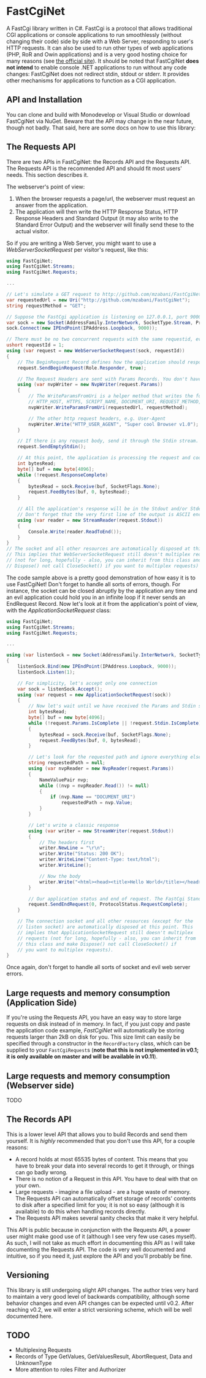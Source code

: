FastCgiNet
==========
A FastCgi library written in C#. FastCgi is a protocol that allows traditional CGI applications or console applications to run smoothlessly (without changing their code) side by side with a Web Server, responding to user's HTTP requests. It can also be used to run other types of web applications (PHP, RoR and Owin applications) and is a very good hosting choice for many reasons (see [the official site](http://www.fastcgi.com)). It should be noted that FastCgiNet **does not intend** to enable console .NET applications to run without any code changes: FastCgiNet does not redirect stdin, stdout or stderr. It provides other mechanisms for applications to function as a CGI application.

API and Installation
--------
You can clone and build with Monodevelop or Visual Studio or download FastCgiNet via NuGet. Beware that the API may change in the near future, though not badly. That said, here are some docs on how to use this library:

The Requests API
----------------
There are two APIs in FastCgiNet: the Records API and the Requests API. The Requests API is the recommended API and should fit most users' needs. This section describes it.

The webserver's point of view:  

1. When the browser requests a page/url, the webserver must request an answer from the application.  
2. The application will then write the HTTP Response Status, HTTP Response Headers and Standard Output (it may also write to the Standard Error Output) and the webserver will finally send these to the actual visitor.  

So if you are writing a Web Server, you might want to use a *WebServerSocketRequest* per visitor's request, like this:
```c#
using FastCgiNet;
using FastCgiNet.Streams;
using FastCgiNet.Requests;

...

// Let's simulate a GET request to http://github.com/mzabani/FastCgiNet
var requestedUrl = new Uri("http://github.com/mzabani/FastCgiNet");
string requestMethod = "GET";

// Suppose the FastCgi application is listening on 127.0.0.1, port 9000
var sock = new Socket(AddressFamily.InterNetwork, SocketType.Stream, ProtocolType.Tcp);
sock.Connect(new IPEndPoint(IPAddress.Loopback, 9000));

// There must be no two concurrent requests with the same requestid, even if in different sockets. For simplicity, this request will have request id equal to 1
ushort requestId = 1;
using (var request = new WebServerSocketRequest(sock, requestId))
{
	// The BeginRequest Record defines how the application should respond. To know more read FastCgi's docs.
	request.SendBeginRequest(Role.Responder, true);

	// The Request Headers are sent with Params Records. You don't have to worry about the mechanisms, though: just write to the Params stream.
	using (var nvpWriter = new NvpWriter(request.Params))
	{
		// The WriteParamsFromUri is a helper method that writes the following Name-Value Pairs:
		// HTTP_HOST, HTTPS, SCRIPT_NAME, DOCUMENT_URI, REQUEST_METHOD, SERVER_NAME, QUERY_STRING, REQUEST_URI, SERVER_PROTOCOL, GATEWAY_INTERFACE
		nvpWriter.WriteParamsFromUri(requestedUrl, requestMethod);

		// The other http request headers, e.g. User-Agent
		nvpWriter.Write("HTTP_USER_AGENT", "Super cool Browser v1.0");
	}

	// If there is any request body, send it through the Stdin stream. If there is nothing to send, send an End-Of-Request Record (an empty record)
	request.SendEmptyStdin();

	// At this point, the application is processing the request and cooking up a response for us, so let's welcome the incoming data until the response is over
	int bytesRead;
	byte[] buf = new byte[4096];
	while (!request.ResponseComplete)
	{
		bytesRead = sock.Receive(buf, SocketFlags.None);
		request.FeedBytes(buf, 0, bytesRead);
	}

	// All the application's response will be in the Stdout and/or Stderr streams
	// Don't forget that the very first line of the output is ASCII encoded text with the response status, such as "Status: 200 OK"
	using (var reader = new StreamReader(request.Stdout))
	{
		Console.Write(reader.ReadToEnd());
	}
}
// The socket and all other resources are automatically disposed at this point.
// This implies that WebServerSocketRequest still doesn't multiplex requests 
// (not for long, hopefully - also, you can inherit from this class and make
// Dispose() not call CloseSocket() if you want to multiplex requests)

```

The code sample above is a pretty good demonstration of how easy it is to use FastCgiNet! Don't forget to handle all sorts of errors, though. For instance, the socket can be closed abruptly by the application any time and an evil application could hold you in an infinite loop if it never sends an EndRequest Record.
Now let's look at it from the application's point of view, with the *ApplicationSocketRequest* class:

```c#
using FastCgiNet;
using FastCgiNet.Streams;
using FastCgiNet.Requests;

...

using (var listenSock = new Socket(AddressFamily.InterNetwork, SocketType.Stream, ProtocolType.Tcp))
{
	listenSock.Bind(new IPEndPoint(IPAddress.Loopback, 9000));
	listenSock.Listen(1);

	// For simplicity, let's accept only one connection
	var sock = listenSock.Accept();
	using (var request = new ApplicationSocketRequest(sock))
	{
		// Now let's wait until we have received the Params and Stdin streams completely
		int bytesRead;
		byte[] buf = new byte[4096];
		while (!request.Params.IsComplete || !request.Stdin.IsComplete)
		{
			bytesRead = sock.Receive(buf, SocketFlags.None);
			request.FeedBytes(buf, 0, bytesRead);
		}

		// Let's look for the requested path and ignore everything else
		string requestedPath = null;
		using (var nvpReader = new NvpReader(request.Params))
		{
			NameValuePair nvp;
			while ((nvp = nvpReader.Read()) != null)
			{
				if (nvp.Name == "DOCUMENT_URI")
					requestedPath = nvp.Value;
			}
		}

		// Let's write a classic response
		using (var writer = new StreamWriter(request.Stdout))
		{
			// The headers first
			writer.NewLine = "\r\n";
			writer.Write("Status: 200 OK");
			writer.WriteLine("Content-Type: text/html");
			writer.WriteLine();

			// Now the body
			writer.Write("<html><head><title>Hello World</title></head><body><h1>Hello FastCgiNet!</h1>The requested path was {0}</body></html>", requestedPath);
		}

		// Our application status and end of request. The FastCgi Standard defines that returning 0 indicates there were no errors
		request.SendEndRequest(0, ProtocolStatus.RequestComplete);
	}

	// The connection socket and all other resources (except for the 
	// listen socket) are automatically disposed at this point. This
	// implies that ApplicationSocketRequest still doesn't multiplex
	// requests (not for long, hopefully - also, you can inherit from
	// this class and make Dispose() not call CloseSocket() if 
	// you want to multiplex requests).
}

```

Once again, don't forget to handle all sorts of socket and evil web server errors.

Large requests and memory consumption (Application Side)
--------------------------------------------------------
If you're using the Requests API, you have an easy way to store large requests on disk instead of in memory. In fact, if you just copy and paste the application code example, *FastCgiNet* will automatically be storing requests larger than 2kB on disk for you. This size limit can easily be specified through a constructor in the ```RecordFactory``` class, which can be supplied to your ```FastCgiRequest```s (**note that this is not implemented in v0.1; it is only available on master and will be available in v0.11**).

Large requests and memory consumption (Webserver side)
------------------------------------------------------
TODO

The Records API
--------------
This is a lower level API that allows you to build Records and send them yourself. It is _highly_ recommended that you don't use this API, for a couple reasons:

- A record holds at most 65535 bytes of content. This means that you have to break your data into several records to get it through, or things can go badly wrong.
- There is no notion of a Request in this API. You have to deal with that on your own.
- Large requests - imagine a file upload - are a huge waste of memory. The Requests API can automatically offset storage of records' contents to disk after a specified limit for you; it is not so easy (although it is available) to do this when handling records directly.
- The Requests API makes several sanity checks that make it very helpful.

This API is public because in conjunction with the Requests API, a power user might make good use of it (although I see very few use cases myself).
As such, I will not take as much effort in documenting this API as I will take documenting the Requests API. The code is very well documented and intuitive, so if you need it, just explore the API and you'll probably be fine.

Versioning
----------
This library is still undergoing slight API changes. The author tries very hard to maintain a very good level of backwards compatibility, although some behavior changes and even API changes can be expected until v0.2. After reaching v0.2, we will enter a strict versioning scheme, which will be well documented here.

TODO
----
- Multiplexing Requests
- Records of Type GetValues, GetValuesResult, AbortRequest, Data and UnknownType
- More attention to roles Filter and Authorizer
